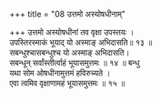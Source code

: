 +++
title = "08 उत्तमो अस्योषधीनाम्"

+++
उत्तमो अस्योषधीनां तव वृक्षा उपस्तयः ।  
उपस्तिरस्माकं भूयाद् यो अस्माङ् अभिदासति॥ १३ ॥  
सबन्धुश्चासबन्धुश्च यो अस्माङ् अभिदासति।  
सबन्धून् सर्वांस्तीर्त्वाहं भूयासमुत्तमः ॥ १४ ॥ बन्धु  
यथा सोम ओषधीनामुत्तमं हविरुच्यते ।  
एवा त्वमिव वृक्षाणामहं भूयासमुत्तमः ॥ १५ ॥